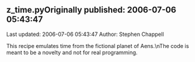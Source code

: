 ## z_time.pyOriginally published: 2006-07-06 05:43:47 
Last updated: 2006-07-06 05:43:47 
Author: Stephen Chappell 
 
This recipe emulates time from the fictional planet of Aens.\nThe code is meant to be a novelty and not for real programming.